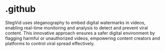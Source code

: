 # .github
StegVid uses steganography to embed digital watermarks in videos, enabling real-time monitoring and analysis to detect and prevent viral content. This innovative approach ensures a safer digital environment by flagging harmful or unauthorized videos, empowering content creators and platforms to control viral spread effectively.
